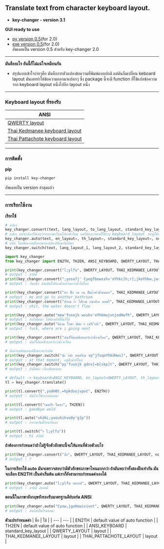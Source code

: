 ## Translate text from character keyboard layout.

- **key-changer - version 3.1**  

**GUI ready to use**  
- [py  version 0.5](https://github.com/keegang6705/en-th-keyboard-translator/blob/main/python_ui/en-th_key_ui.py)(for 2.0)  
- [exe version 0.5](https://github.com/keegang6705/en-th-keyboard-translator/blob/main/python_ui/key_trans_UI.exe)(for 2.0)  
อัพเดทเป็น version 0.5 สำหรับ key-changer 2.0   
  
[comment]: <> (รออัพเดท)  

---

**มันคืออะไร อันนี้ก็ไม่แน่ใจเหมือนกัน**  
-  สรุปแบบเข้าใจง่ายๆคือ มันคือการตัวแปลงข้อความที่พิมพ์แบบปกติ แต่ดันลืมเปลี่ยน keboard layout มันเลยทำให้ข้อความออกมาแปลกๆ ซึ่ง package นี้จะมี function ที่ใช้แปลข้อความจาก keyboard layout หนึ่งไปอีก layout หนึ่ง  

---

### Keyboard layout ที่รองรับ
| ANSI |
| --- |
| [QWERTY layout](https://en.wikipedia.org/wiki/QWERTY) |
| [Thai Kedmanee keyboard layout](https://en.wikipedia.org/wiki/Thai_Kedmanee_keyboard_layout) |
| [Thai Pattachote keyboard layout](https://en.wikipedia.org/wiki/Thai_Pattachote_keyboard_layout) |

---

### การติดตั้ง
**pip**
```bash
pip install key-changer
```
อัพเดทเป็น version ล่าสุดแล้ว 
  
[comment]: <> (version 3.0)  

---

### การเรียกใช้งาน

**เรียกใช้**

```py
# แปลง
key_changer.convert(text, lang_layout, to_lang_layout, standard_key_layout=, not_know=)
# แปลง แต่จะเลือกให้เองว่าจากภาษาไหนไปภาษาไหน แต่ก็ต้องการค่าที่ใช้ระบุ keyboard layout จากผู้ใช้งาน
key_changer.auto(text, en_layout=, th_layout=, standard_key_layout=, not_know=, default=)
# สลับ โดยข้อความที่ออกมาจะสลับเปลียนกันไปมา
key_changer.switch(text, lang_layout_1, lang_layout_2, standard_key_layout=, not_know=)
```

```py
import key_changer
from key_changer import EN2TH, TH2EN, ANSI_KEYBOARD, QWERTY_LAYOUT, THAI_KEDMANEE_LAYOUT, THAI_PATTACHOTE_LAYOUT

print(key_changer.convert("l;ylfu", QWERTY_LAYOUT, THAI_KEDMANEE_LAYOUT))
# output : สวัสดี
print(key_changer.convert(";yoso7j' Cyogfbowxshv'oYhkc]h;r[;jkoYhkw,jws]", QWERTY_LAYOUT, THAI_KEDMANEE_LAYOUT))
# output : วันหนึ่ง ฉันเดินไปห้องนํ้าแล้วพบว่านํ้าไม่ไหล

print(key_changer.convert("ทำ ฟืก เน ะน ฟืนะ้ำพ ิฟะ้พนนท", THAI_KEDMANEE_LAYOUT, QWERTY_LAYOUT))
# output : me and go to another bathroom
print(key_changer.convert("ห้ระม ะ้ำ ไฟะำพ กนำหืงะ ดสนไ", THAI_KEDMANEE_LAYOUT, QWERTY_LAYOUT))
# output : shit, the water doesn't flow

print(key_changer.auto("mew'fusojk wxshv'oYhkmujvnjodHwfh", QWERTY_LAYOUT, THAI_KEDMANEE_LAYOUT))
# output : ทำไงดีหน่า ไปห้องนํ้าที่อื่นก็ได้
print(key_changer.auto("ดีแาม ไ้ำพำ ฟพำ ร เนรืเ ืำปะ", QWERTY_LAYOUT, THAI_KEDMANEE_LAYOUT))
# output : fuck, where are i going next

print(key_changer.convert("ฉันก็ได้แต่นั่งรอหวังว่านํ้าจะไหล", QWERTY_LAYOUT, THAI_KEDMANEE_LAYOUT))
# output : ฉันก็ได้แต่นั่งรอหวังว่านํ้าจะไหล

# คือการสลับแลกเปลี่ยนระหว่างกัน
print(key_changer.switch("ฟะ ะ้ฟะ ทนทำืะม vp^jfuqoYhkdHws]", QWERTY_LAYOUT, THAI_KEDMANEE_LAYOUT))
# output : at that moment, อยู่ดีๆนํ้าก็ไหล
print(key_changer.switch("py'fusojk gdnv[=b[skp]t", QWERTY_LAYOUT, THAI_KEDMANEE_LAYOUT))
# output : ยังดีหน่า เกือบชิบหายละ
```

```py
# default -> keyboard=ANSI_KEYBOARD, en_layout=QWERTY_LAYOUT, th_layout=THAI_KEDMANEE_LAYOUT, not_know=None
tl = key_changer.translate()

print(tl.convert(",yodH0t.=hpkdsojvpot", EN2TH))
# output : มันก็จะใช้ยากหน่อยนะ

print(tl.convert("เนนกิัำ ไนสก", TH2EN))
# output : goodbye wold

print(tl.auto("vkdkL;yoouhihvo0y'g]p"))
# output : อากาศวันนี้ร้อนจังเลย

print(tl.switch("้ร l;ylfu"))
# output : hi สวัสดี
```

**ถ้าต้องการกำหนดว่าถ้าไม่รู้จักตัวอักขระนี้จะให้แทนที่ด้วยตัวอะไร**
```py
print(key_changer.convert("👍", QWERTY_LAYOUT, THAI_KEDMANEE_LAYOUT, not_know = "?"))
# output : ?
```

**ในการเรียกใช้ auto มันจะตรวจสอบว่ามีตัวอักขระภาษาไหนมากกว่า ถ้ามันพบว่าทั้งสองฝั่งเท่ากัน มันจะเลือก EN2TH เป็นค่าเริ่มต้น แต่เราก็ยังสามารถกำหนดค่าเองได้**
```py
print(key_changer.auto("l;ylfu สบายดี", QWERTY_LAYOUT, THAI_KEDMANEE_LAYOUT, default = EN2TH))
# output : สวัสดี สบายดี
```

**ตอนนี้ในภาษาอังกฤษยังรองรับมาตรฐานคีย์บอร์ด ANSI**
```py
print(key_changer.auto("Cyow,jgxHowisivot", QWERTY_LAYOUT, THAI_KEDMANEE_LAYOUT, standard_key_layout = ANSI_KEYBOARD))
# output : ฉันไม่เป็นไรหรอนะ
```

**ตัวแปรกำหนดค่า**
| ชื่อ | ใช้ |
| --- | --- |
| EN2TH | default value of auto function |
| TH2EN | default value of auto function |
| ANSI_KEYBOARD | standard_key_layout |
| QWERTY_LAYOUT | layout |
| THAI_KEDMANEE_LAYOUT | layout |
| THAI_PATTACHOTE_LAYOUT | layout |
